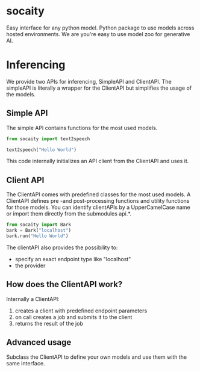 # socaity
Easy interface for any python model. Python package to use models across hosted environments. 
We are you're easy to use model zoo for generative AI.

# Inferencing
We provide two APIs for inferencing, SimpleAPI and ClientAPI.
The simpleAPI is literally a wrapper for the ClientAPI but simplifies the usage of the models.

## Simple API
The simple API contains functions for the most used models.

```python
from socaity import text2speech

text2speech("Hello World")
```

This code internally initializes an API client from the ClientAPI and uses it.


## Client API

The ClientAPI comes with predefined classes for the most used models.
A ClientAPI defines pre -and post-processing functions and utility functions for those models.
You can identify clientAPIs by a UpperCamelCase name or import them directly from the submodules api.*.

```python
from socaity import Bark
bark = Bark("localhost")
bark.run("Hello World")
```
The clientAPI also provides the possibility to:
- specify an exact endpoint type like "localhost"
- the provider

## How does the ClientAPI work?
Internally a ClientAPI:
1. creates a client with predefined endpoint parameters
2. on call creates a job and submits it to the client
3. returns the result of the job


## Advanced usage

Subclass the ClientAPI to define your own models and use them with the same interface.

